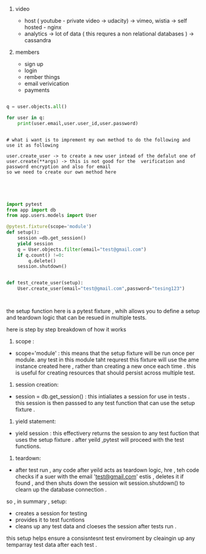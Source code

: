 1. video 
    - host ( youtube - private video -> udacity)
                -> vimeo, wistia 
                -> self hosted - nginx
    - analytics 
        -> lot of data ( this requres a non relational databases ) -> cassandra 
        



2. members 
    - sign up 
    - login 
    - rember things 
    - email verivication 
    - payments 

```py

q = user.objects.all()

for user in q: 
    print(user.email,user.user_id,user.password)



```


```
# what i want is to imprement my own method to do the following and use it as following 

user.create_user -> to create a new user intead of the defalut one of user.create(**args) -> this is not good for the  verification and password encryption and also for email 
so we need to create our own method here 



```

```py


import pytest 
from app import db  
from app.users.models import User

@pytest.fixture(scope='module')
def setup():
    session =db.get_session()
    yield session
    q = User.objects.filter(email="test@gmail.com")
    if q.count() !=0:
        q.delete()
    session.shutdown()


def test_create_user(setup):
    User.create_user(email="test@gmail.com",password="tesing123")




```
the setup function here is a pytest fixture , whih allows you to define a setup and teardown logic that can be resued in multiple tests. 

here is step by step breakdown of how it works 

1. scope : 
- scope='module' : this means that the setup fixture will be run once per module. any test in this module taht requrest this fixture will use the ame instance created here , rather than creating a new once each time . this is useful for creating resources that should persist across multiple test. 


1. session creation:
- session = db.get_session() : this intialiates a session for use in tests . this session is then passsed to any test function that can use the setup fixture . 


1. yield statement:
- yield session : this effectivery returns the session to any test fuction that uses the setup fixture . after yeild ,pytest will proceed with the test functions.


1. teardown:
- after test run , any code after yeild acts as teardown logic, hre , teh code checks if a suer with the email 'test@gmail.com' estis , deletes it if found , and then shuts down the session wit session.shutdown() to clearn up the database connection . 


so , in summary , setup:

- creates a session for testing 
- provides it to test fucntions 
- cleans up any test data and cloeses the session after tests run . 

this setup helps ensure a consisntesnt test enviroment by cleaingin up any temparray test data after each test . 

